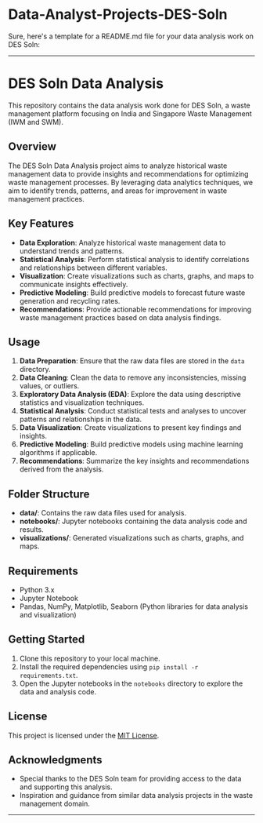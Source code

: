 # Data-Analyst-Projects-DES-Soln

Sure, here's a template for a README.md file for your data analysis work on DES Soln:

---

# DES Soln Data Analysis

This repository contains the data analysis work done for DES Soln, a waste management platform focusing on India and Singapore Waste Management (IWM and SWM).

## Overview

The DES Soln Data Analysis project aims to analyze historical waste management data to provide insights and recommendations for optimizing waste management processes. By leveraging data analytics techniques, we aim to identify trends, patterns, and areas for improvement in waste management practices.

## Key Features

- **Data Exploration**: Analyze historical waste management data to understand trends and patterns.
- **Statistical Analysis**: Perform statistical analysis to identify correlations and relationships between different variables.
- **Visualization**: Create visualizations such as charts, graphs, and maps to communicate insights effectively.
- **Predictive Modeling**: Build predictive models to forecast future waste generation and recycling rates.
- **Recommendations**: Provide actionable recommendations for improving waste management practices based on data analysis findings.

## Usage

1. **Data Preparation**: Ensure that the raw data files are stored in the `data` directory.
2. **Data Cleaning**: Clean the data to remove any inconsistencies, missing values, or outliers.
3. **Exploratory Data Analysis (EDA)**: Explore the data using descriptive statistics and visualization techniques.
4. **Statistical Analysis**: Conduct statistical tests and analyses to uncover patterns and relationships in the data.
5. **Data Visualization**: Create visualizations to present key findings and insights.
6. **Predictive Modeling**: Build predictive models using machine learning algorithms if applicable.
7. **Recommendations**: Summarize the key insights and recommendations derived from the analysis.

## Folder Structure

- **data/**: Contains the raw data files used for analysis.
- **notebooks/**: Jupyter notebooks containing the data analysis code and results.
- **visualizations/**: Generated visualizations such as charts, graphs, and maps.

## Requirements

- Python 3.x
- Jupyter Notebook
- Pandas, NumPy, Matplotlib, Seaborn (Python libraries for data analysis and visualization)

## Getting Started

1. Clone this repository to your local machine.
2. Install the required dependencies using `pip install -r requirements.txt`.
3. Open the Jupyter notebooks in the `notebooks` directory to explore the data and analysis code.


## License

This project is licensed under the [MIT License](LICENSE).

## Acknowledgments

- Special thanks to the DES Soln team for providing access to the data and supporting this analysis.
- Inspiration and guidance from similar data analysis projects in the waste management domain.

---
